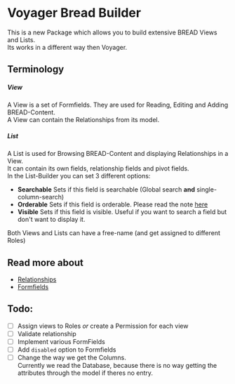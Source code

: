 # Voyager Bread Builder
This is a new Package which allows you to build extensive BREAD Views and Lists.  
Its works in a different way then Voyager.
## Terminology
##### View
A View is a set of Formfields. They are used for Reading, Editing and Adding BREAD-Content.  
A View can contain the Relationships from its model.
##### List
A List is used for Browsing BREAD-Content and displaying Relationships in a View.  
It can contain its own fields, relationship fields and pivot fields.  
In the List-Builder you can set 3 different options:
- **Searchable** Sets if this field is searchable (Global search **and** single-column-search)
- **Orderable** Sets if this field is orderable. Please read the note [here](/docs/Relationships.md)
- **Visible** Sets if this field is visible. Useful if you want to search a field but don't want to display it.

Both Views and Lists can have a free-name (and get assigned to different Roles)


## Read more about
- [Relationships](/docs/Relationships.md)
- [Formfields](/docs/Formfields.md)

## Todo:
- [ ] Assign views to Roles *or* create a Permission for each view
- [ ] Validate relationship
- [ ] Implement various FormFields
- [ ] Add `disabled` option to Formfields
- [ ] Change the way we get the Columns.  
	Currently we read the Database, because there is no way getting the attributes through the model if theres no entry.
